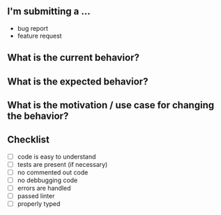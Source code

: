 ## I'm submitting a ...

- bug report
- feature request

## What is the current behavior?

## What is the expected behavior?

## What is the motivation / use case for changing the behavior?

## Checklist

- [ ] code is easy to understand
- [ ] tests are present (if necessary)
- [ ] no commented out code
- [ ] no debbugging code
- [ ] errors are handled
- [ ] passed linter
- [ ] properly typed

